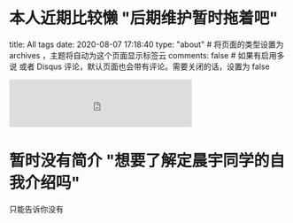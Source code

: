 # 本人近期比较懒 "后期维护暂时拖着吧"
title: All tags 
date: 2020-08-07 17:18:40
type: "about" # 将页面的类型设置为 archives
 ，主题将自动为这个页面显示标签云
comments: false # 如果有启用多说 或者 Disqus 评论，默认页面也会带有评论。需要关闭的话，设置为 false
<iframe frameborder="no" border="0" marginwidth="0" marginheight="0" width=330 height=86 src="http://music.163.com/outchain/player?type=2&id=28947001&auto=1&height=66"></iframe>

# 暂时没有简介 "想要了解定晨宇同学的自我介绍吗"

只能告诉你没有